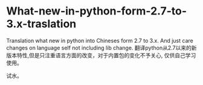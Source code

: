 # What-new-in-python-form-2.7-to-3.x-traslation
Translation what new in python into Chineses form 2.7 to 3.x. And just care changes on language self not including lib change. 翻译python从2.7以来的新版本特性,但是只注重语言方面的改变，对于内置包的变化不予关心, 仅供自己学习使用。

试水。
